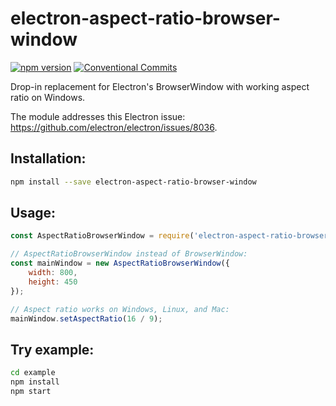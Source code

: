 # electron-aspect-ratio-browser-window

[![npm version](https://img.shields.io/npm/v/electron-aspect-ratio-browser-window.svg?colorB=brightgreen)](https://www.npmjs.com/package/electron-aspect-ratio-browser-window)
[![Conventional Commits](https://img.shields.io/badge/Conventional%20Commits-1.0.0-yellow.svg)](https://conventionalcommits.org)

Drop-in replacement for Electron's BrowserWindow with working aspect ratio on
Windows.

The module addresses this Electron issue:
https://github.com/electron/electron/issues/8036.

## Installation:

```bash
npm install --save electron-aspect-ratio-browser-window
```

## Usage:

```js
const AspectRatioBrowserWindow = require('electron-aspect-ratio-browser-window');

// AspectRatioBrowserWindow instead of BrowserWindow:
const mainWindow = new AspectRatioBrowserWindow({
    width: 800,
    height: 450
});

// Aspect ratio works on Windows, Linux, and Mac:
mainWindow.setAspectRatio(16 / 9);
```

## Try example:

```bash
cd example
npm install
npm start
```
